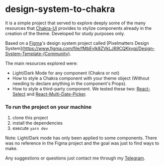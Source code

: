 # design-system-to-chakra

It is a simple project that served to explore deeply some of the many resources that [Chakra-UI](https://chakra-ui.com) provides to stylize components already in the creation of the theme. Developed for study purposes only.

Based on a [Figma](https://www.figma.com/)'s design system project called [Pixelmatters Design System](https://www.figma.com/file/fMbEylk8ZVkLJ69CQKkyqj/Design-System-Template-(Community).

The main resources explored were:

- Light/Dark Mode for any component (Chakra or not)
- How to style a Chakra component with your theme object (Without needing to declare anything in the component's Props).
- How to style a third-party component. We tested these two: [React-Select](https://react-select.com/home) and [React-Multi-Date-Picker](https://shahabyazdi.github.io/react-multi-date-picker/).

### To run the project on your machine

1. clone this project
2. install the dependencies
3. execute `yarn dev`

Note: Light/Dark mode has only been applied to some components. There was no reference in the Figma project and the goal was just to find ways to make.

Any suggestions or questions just contact me through my [Telegram](https://t.me/jvictorrm).
